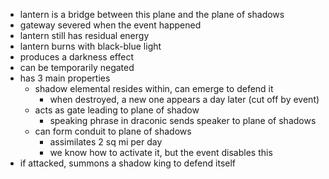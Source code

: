 - lantern is a bridge between this plane and the plane of shadows
- gateway severed when the event happened
- lantern still has residual energy
- lantern burns with black-blue light
- produces a darkness effect
- can be temporarily negated
- has 3 main properties
	- shadow elemental resides within, can emerge to defend it
		- when destroyed, a new one appears a day later (cut off by event)
	- acts as gate leading to plane of shadow
		- speaking phrase in draconic sends speaker to plane of shadows
	- can form conduit to plane of shadows
		- assimilates 2 sq mi per day
		- we know how to activate it, but the event disables this
- if attacked, summons a shadow king to defend itself
